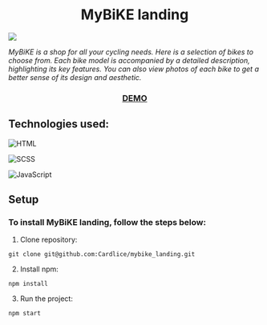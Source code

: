 <h1 align="center">MyBiKE landing</h1>

![](https://img.shields.io/badge/Node.js-v14.18.2-brightgreen.svg)

*MyBiKE is a shop for all your cycling needs. Here is a selection of bikes to choose from. Each bike model is accompanied by a detailed description, highlighting its key features. You can also view photos of each bike to get a better sense of its design and aesthetic.*

<h3 align="center"><a href="https://cardlice.github.io/mybike_landing/">DEMO</a></h3>

## Technologies used:
  ![HTML](https://img.shields.io/badge/HTML-blue?style=for-the-badge&logo=html5&colorB=0a5689)

  ![SCSS](https://img.shields.io/badge/SCSS-blue?style=for-the-badge&logo=sass&colorB=6b0739)

  ![JavaScript](https://img.shields.io/badge/JavaScript-blue?style=for-the-badge&logo=javascript&colorB=bd680e)

## Setup
### To install MyBiKE landing, follow the steps below:

1. Clone repository:
```
git clone git@github.com:Cardlice/mybike_landing.git
```
2. Install npm:
```
npm install
```
3. Run the project:
```
npm start
```
